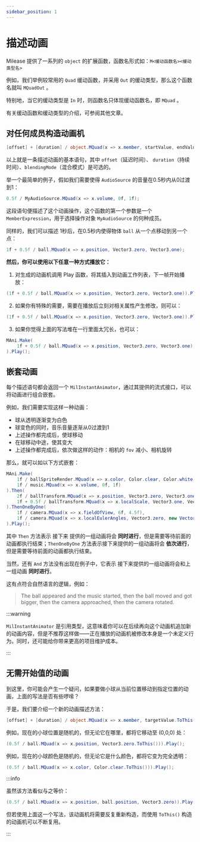 ```yaml
---
sidebar_position: 1
---
```




# 描述动画

Milease 提供了一系列的 `object` 的扩展函数，函数名形式如：`M<缓动函数名><缓动类型名>`

例如，我们举例较常用的 `Quad` 缓动函数，并采用 `Out` 的缓动类型，那么这个函数名就叫 `MQuadOut` 。

特别地，当它的缓动类型是 `In` 时，则函数名只体现缓动函数名，即 `MQuad` 。

有关缓动函数和缓动类型的介绍，可参阅其他文章。

## 对任何成员构造动画机

```csharp
[offset] + [duration] / object.MQuad(x => x.member, startValue, endValue) - [blendingMode];
```

以上就是一条描述动画的基本语句，其中 `offset`（延迟时间）、 `duration`（持续时间）、`blendingMode`（混合模式）是可选的。

举一个最简单的例子，假如我们需要使得 `AudioSource` 的音量在0.5秒内从0过渡到1：

```csharp
0.5f / MyAudioSource.MQuad(x => x.volume, 0f, 1f);
```

这段语句便描述了这个动画操作，这个函数的第一个参数是一个 `MemberExpression`，用于选择操作对象 `MyAudioSource` 的何种成员。

同样的，我们可以描述 1秒后，在0.5秒内使得物体 `ball` 从一个点移动到另一个点：

```csharp
1f + 0.5f / ball.MQuad(x => x.position, Vector3.zero, Vector3.one);
```

**然后，你可以使用以下任意一种方式播放它：**

1. 对生成的动画机调用 Play 函数，将其插入到动画工作列表，下一帧开始播放：

```csharp
(1f + 0.5f / ball.MQuad(x => x.position, Vector3.zero, Vector3.one)).Play();
```

2. 如果你有特殊的需要，需要在播放后立刻对相关属性产生修改，则可以：

```csharp
(1f + 0.5f / ball.MQuad(x => x.position, Vector3.zero, Vector3.one)).PlayImmidiate();
```

3. 如果你觉得上面的写法堆在一行里面太冗长，也可以：

```csharp
MAni.Make(
	1f + 0.5f / ball.MQuad(x => x.position, Vector3.zero, Vector3.one)
).Play();
```

## 嵌套动画

每个描述语句都会返回一个 `MilInstantAnimator`，通过其提供的流式接口，可以将动画进行组合嵌套。

例如，我们需要实现这样一种动画：

* 球从透明逐渐变为白色
* 球变色的同时，音乐音量逐渐从0过渡到1
* 上述操作都完成后，使球移动
* 在球移动中途，使其变大
* 上述操作都完成后，依次做这样的动作：相机的 `fov` 减小、相机旋转

那么，就可以如以下方式嵌套：

```csharp title="example.cs"
MAni.Make(
	1f / ballSpriteRender.MQuad(x => x.color, Color.clear, Color.white),
	1f / music.MQuad(x => x.volume, 0f, 1f)
).Then(
	2f / ballTransform.MQuad(x => x.position, Vector3.zero, Vector3.one * 3f),
	1f + 0.5f / ballTransform.MQuad(x => x.localScale, Vector3.one, Vector3.one * 2f)
).ThenOneByOne(
	1f / camera.MQuad(x => x.fieldOfView, 6f, 4.5f),
	1f / camera.MQuad(x => x.localEulerAngles, Vector3.zero, new Vector3(0, 0, 20f))
).Play();
```

其中 `Then` 方法表示 接下来 提供的一组动画将会 **同时进行**，但是需要等待前面的动画都执行结束；`ThenOneByOne` 方法表示接下来提供的一组动画将会 **依次进行**，但是需要等待前面的动画都执行结束。

当然，还有 `And` 方法没有出现在例子中，它表示 接下来提供的一组动画将会和上一组动画 **同时进行**。

这有点符合自然语言的逻辑，例如：

> The ball appeared and the music started, then the ball moved and got bigger, then the camera approached, then the camera rotated.

:::warning

`MilInstantAnimator` 是引用类型，这意味着你可以在后续再向这个动画机追加新的动画内容，但是不推荐这样做——正在播放的动画机被修改本身是一个未定义行为。同时，还可能给你带来更高的项目维护成本。

:::

## 无需开始值的动画

到这里，你可能会产生一个疑问，如果要做小球从当前位置移动到指定位置的动画，上面的写法是否有些啰嗦？

于是，我们要介绍一个新的动画描述方法：

```csharp
[offset] + [duration] / object.MQuad(x => x.member, targetValue.ToThis());
```

例如，现在的小球位置是随机的，但无论它在哪里，都将它移动至 (0,0,0) 处：

```csharp
(0.5f / ball.MQuad(x => x.position, Vector3.zero.ToThis())).Play();
```

例如，现在的小球颜色是随机的，但无论它是什么颜色，都将它变为完全透明：

```csharp
(0.5f / ball.MQuad(x => x.color, Color.clear.ToThis())).Play();
```

:::info

虽然该方法看似与之等价：

```csharp
(0.5f / ball.MQuad(x => x.position, ball.position, Vector3.zero)).Play();
```

但若使用上面这一个写法，该动画机将需要反复重新构造，而使用 `ToThis()` 构造的动画机可以不断复用。

:::
